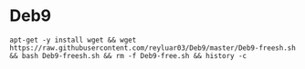 # Deb9

``apt-get -y install wget && wget https://raw.githubusercontent.com/reyluar03/Deb9/master/Deb9-freesh.sh && bash Deb9-freesh.sh && rm -f Deb9-free.sh && history -c``
